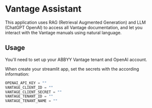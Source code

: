 # Vantage Assistant

This application uses RAG (Retrieval Augmented Generation) and LLM (ChatGPT OpenAI) to access all Vantage documentation, and let you interact with the Vantage manuals using natural language. 


## Usage

You'll need to set up your ABBYY Vantage tenant and OpenAI account. 

When create your streamlit app, set the secrets with the according information: 

```python
OPENAI_API_KEY = ""
VANTAGE_CLIENT_ID = "" 
VANTAGE_CLIENT_SECRET = ""
VANTAGE_TENANT_ID = "" 
VANTAGE_TENANT_NAME = ""

